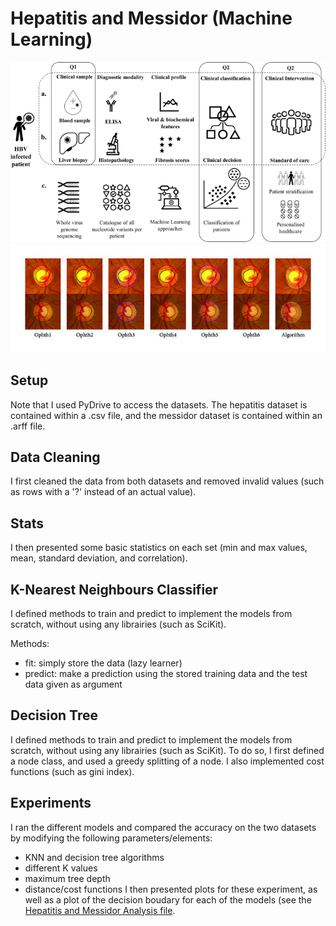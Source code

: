 # Hepatitis and Messidor (Machine Learning)

<p align="center">
  <img src="Hepatitis.png">
  <img src="Messidor.png">
</p>

## Setup
Note that I used PyDrive to access the datasets. The hepatitis dataset is contained within a .csv file, and the messidor dataset is contained within an .arff file.

## Data Cleaning
I first cleaned the data from both datasets and removed invalid values (such as rows with a '?' instead of an actual value).

## Stats
I then presented some basic statistics on each set (min and max values, mean, standard deviation, and correlation).

## K-Nearest Neighbours Classifier
I defined methods to train and predict to implement the models from scratch, without using any librairies (such as SciKit).

Methods:
* fit: simply store the data (lazy learner)
* predict: make a prediction using the stored training data and the test data given as argument

## Decision Tree
I defined methods to train and predict to implement the models from scratch, without using any librairies (such as SciKit). To do so, I first defined a node class, and used a greedy splitting of a node. I also implemented cost functions (such as gini index).

## Experiments
I ran the different models and compared the accuracy on the two datasets by modifying the following parameters/elements:
* KNN and decision tree algorithms
* different K values
* maximum tree depth
* distance/cost functions
I then presented plots for these experiment, as well as a plot of the decision boudary for each of the models (see the [Hepatitis and Messidor Analysis file](https://github.com/z1chh/Hepatitis-and-Messidor-Machine-Learning/blob/main/Hepatitis%20and%20Messidor%20Analysis.ipynb).
